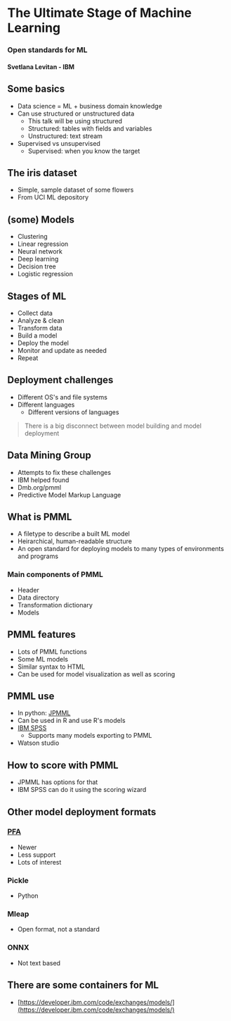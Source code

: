 # The Ultimate Stage of Machine Learning
### Open standards for ML
#### Svetlana Levitan - IBM
## Some basics
* Data science = ML + business domain knowledge
* Can use structured or unstructured data
    * This talk will be using structured
    * Structured: tables with fields and variables
    * Unstructured: text stream
* Supervised vs unsupervised
    * Supervised: when you know the target
## The iris dataset
* Simple, sample dataset of some flowers
* From UCI ML depository
## (some) Models
* Clustering
* Linear regression
* Neural network
* Deep learning
* Decision tree
* Logistic regression
## Stages of ML
* Collect data
* Analyze & clean
* Transform data
* Build a model
* Deploy the model
* Monitor and update as needed
* Repeat
## Deployment challenges
* Different OS's and file systems
* Different languages
    * Different versions of languages
> There is a big disconnect between model building and model deployment
## Data Mining Group
* Attempts to fix these challenges
* IBM helped found
* Dmb.org/pmml
* Predictive Model Markup Language
## What is PMML
* A filetype to describe a built ML model
* Heirarchical, human-readable structure
* An open standard for deploying models to many types of environments and programs
### Main components of PMML
* Header
* Data directory
* Transformation dictionary
* Models
## PMML features
* Lots of PMML functions
* Some ML models
* Similar syntax to HTML
* Can be used for model visualization as well as scoring
## PMML use
* In python: [JPMML](https://github.com/jpmml)
* Can be used in R and use R's models
* [IBM SPSS](https://www.ibm.com/analytics/spss-statistics-software)
    * Supports many models exporting to PMML
* Watson studio
## How to score with PMML
* JPMML has options for that
* IBM SPSS can do it using the scoring wizard
## Other model deployment formats
### [PFA](http://dmg.org/pfa/)
* Newer
* Less support
* Lots of interest
### Pickle
* Python
### Mleap
* Open format, not a standard
### ONNX
* Not text based
## There are some containers for ML
* [https://developer.ibm.com/code/exchanges/models/](https://developer.ibm.com/code/exchanges/models/)